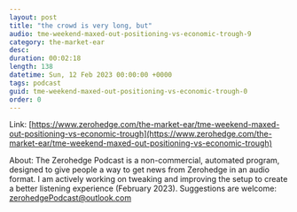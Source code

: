 ```yaml
---
layout: post
title: "the crowd is very long, but"
audio: tme-weekend-maxed-out-positioning-vs-economic-trough-9
category: the-market-ear
desc: 
duration: 00:02:18
length: 138
datetime: Sun, 12 Feb 2023 00:00:00 +0000
tags: podcast
guid: tme-weekend-maxed-out-positioning-vs-economic-trough-0
order: 0
---
```



Link: [https://www.zerohedge.com/the-market-ear/tme-weekend-maxed-out-positioning-vs-economic-trough](https://www.zerohedge.com/the-market-ear/tme-weekend-maxed-out-positioning-vs-economic-trough)

About: The Zerohedge Podcast is a non-commercial, automated program, designed to give people a way to get news from Zerohedge in an audio format.  I am actively working on tweaking and improving the setup to create a better listening experience (February 2023).  Suggestions are welcome: [zerohedgePodcast@outlook.com](mailto:zerohedgePodcast@outlook.com)